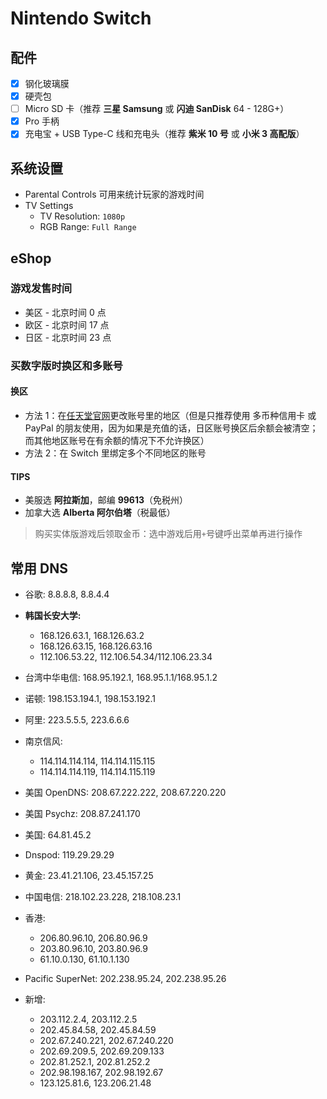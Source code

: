 # Nintendo Switch

## 配件

- [x] 钢化玻璃膜
- [x] 硬壳包
- [ ] Micro SD 卡（推荐 **三星 Samsung** 或 **闪迪 SanDisk** 64 - 128G+）
- [x] Pro 手柄
- [x] 充电宝 + USB Type-C 线和充电头（推荐 **紫米 10 号** 或 **小米 3 高配版**）

## 系统设置

- Parental Controls 可用来统计玩家的游戏时间
- TV Settings
  - TV Resolution: `1080p`
  - RGB Range: `Full Range`

## eShop

### 游戏发售时间

- 美区 - 北京时间 0 点
- 欧区 - 北京时间 17 点
- 日区 - 北京时间 23 点

### 买数字版时换区和多账号

#### 换区

- 方法 1：在[任天堂官网](https://www.nintendo.com/)更改账号里的地区（但是只推荐使用 多币种信用卡 或 PayPal 的朋友使用，因为如果是充值的话，日区账号换区后余额会被清空；而其他地区账号在有余额的情况下不允许换区）
- 方法 2：在 Switch 里绑定多个不同地区的账号

#### TIPS

- 美服选 **阿拉斯加**，邮编 **99613**（免税州）
- 加拿大选 **Alberta 阿尔伯塔**（税最低）

> 购买实体版游戏后领取金币：选中游戏后用`+`号键呼出菜单再进行操作

## 常用 DNS

- 谷歌: 8.8.8.8, 8.8.4.4
- **韩国长安大学:**
  - 168.126.63.1, 168.126.63.2
  - 168.126.63.15, 168.126.63.16
  - 112.106.53.22, 112.106.54.34/112.106.23.34
- 台湾中华电信: 168.95.192.1, 168.95.1.1/168.95.1.2
- 诺顿: 198.153.194.1, 198.153.192.1
- 阿里: 223.5.5.5, 223.6.6.6
- 南京信风:
  - 114.114.114.114, 114.114.115.115
  - 114.114.114.119, 114.114.115.119
- 美国 OpenDNS: 208.67.222.222, 208.67.220.220
- 美国 Psychz: 208.87.241.170
- 美国: 64.81.45.2
- Dnspod: 119.29.29.29
- 黄金: 23.41.21.106, 23.45.157.25
- 中国电信: 218.102.23.228, 218.108.23.1
- 香港:
  - 206.80.96.10, 206.80.96.9
  - 203.80.96.10, 203.80.96.9
  - 61.10.0.130, 61.10.1.130
- Pacific SuperNet: 202.238.95.24, 202.238.95.26

- 新增:
  - 203.112.2.4, 203.112.2.5
  - 202.45.84.58, 202.45.84.59
  - 202.67.240.221, 202.67.240.220
  - 202.69.209.5, 202.69.209.133
  - 202.81.252.1, 202.81.252.2
  - 202.98.198.167, 202.98.192.67
  - 123.125.81.6, 123.206.21.48
